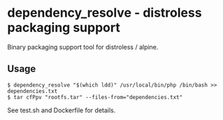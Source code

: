 # dependency_resolve - distroless packaging support

Binary packaging support tool for distroless / alpine.

## Usage

```shell
$ dependency_resolve "$(which ldd)" /usr/local/bin/php /bin/bash >> dependencies.txt
$ tar cfPpv "rootfs.tar" --files-from="dependencies.txt"
```

See test.sh and Dockerfile for details.
